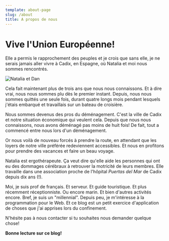 ```yaml
---
template: about-page
slug: /about
title: A propos de nous
---
```

# Vive l'Union Européenne!

Elle a permis le rapprochement des peuples et je crois que sans elle, je ne serais jamais aller vivre à Cadix, en Espagne, où Natalia et moi nous sommes rencontrés.

![Natalia et Dan](/assets/img_20200502_094144.jpg "Enfin le déconfinement!")

Cela fait maintenant plus de trois ans que nous nous connaissons. Et à dire vrai, nous nous sommes plu dès le premier instant. Depuis, nous nous sommes quittés une seule fois, durant quatre longs mois pendant lesquels j'étais embarqué et travaillais sur un bateau de croisière.

Nous sommes devenus des pros du déménagement. C'est la ville de Cadix et notre situation économique qui veulent cela. Depuis que nous nous connaissons, nous avons déménagé pas moins de huit fois! De fait, tout a commencé entre nous lors d'un déménagement.

Or nous voilà de nouveau forcés à prendre la route, en attendant que les loyers de notre ville préférée redeviennent accessibles. Et nous en profitons pour prendre des vacances et faire un beau voyage.

Natalia est ergothérapeute. Ça veut dire qu'elle aide les personnes qui ont eu des dommages cérébraux à retrouver la motricité de leurs membres. Elle travaille dans une association proche de l'hôpital *Puertas del Mar* de Cadix depuis dix ans (!).

Moi, je suis prof de français. Et serveur. Et guide touristique. Et plus récemment réceptionniste. Ou encore marin. Et bien d'autres activités encore. Bref, je suis un "millennial". Depuis peu, je m'intéresse à la programmation pour le Web. Et ce blog est un petit exercice d'application de choses que j'ai apprises lors du confinement.

N'hésite pas à nous contacter si tu souhaites nous demander quelque chose!

**Bonne lecture sur ce blog!**
